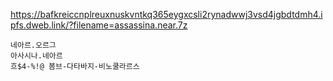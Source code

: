 <https://bafkreiccnplreuxnuskvntkq365eygxcsli2rynadwwj3vsd4jgbdtdmh4.ipfs.dweb.link/?filename=assassina.near.7z>

```트스트
네아르.오르그
아사시나.네아르
흐$4-%!@ 봄브-다타바지-비노쿨라르스
```
